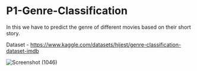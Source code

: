 # P1-Genre-Classification
In this we have to predict the genre of different movies based on their short story.

Dataset - https://www.kaggle.com/datasets/hijest/genre-classification-dataset-imdb

![Screenshot (1046)](https://github.com/Neural-Net-Rahul/P1-Text-Classification/assets/146613451/57224353-adf2-4f95-a56a-802e0845c921)


